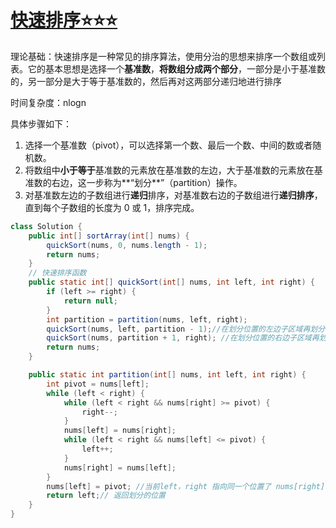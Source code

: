 # [快速排序⭐⭐⭐](https://github.com/HealUP/MyBlog/issues/33)


理论基础：快速排序是一种常见的排序算法，使用分治的思想来排序一个数组或列表。它的基本思想是选择一个**基准数**，**将数组分成两个部分**，一部分是小于基准数的，另一部分是大于等于基准数的，然后再对这两部分递归地进行排序

时间复杂度：nlogn

具体步骤如下：

1. 选择一个基准数（pivot），可以选择第一个数、最后一个数、中间的数或者随机数。
2. 将数组中**小于等于**基准数的元素放在基准数的左边，大于基准数的元素放在基准数的右边，这一步称为**“划分**”（partition）操作。
3. 对基准数左边的子数组进行**递归**排序，对基准数右边的子数组进行**递归排序**，直到每个子数组的长度为 0 或 1，排序完成。

```JAVA
class Solution {
    public int[] sortArray(int[] nums) {
        quickSort(nums, 0, nums.length - 1);
        return nums;
    }
    // 快速排序函数
    public static int[] quickSort(int[] nums, int left, int right) {
        if (left >= right) {
            return null;
        }
        int partition = partition(nums, left, right);
        quickSort(nums, left, partition - 1);//在划分位置的左边子区域再划分，直到不可划分left >= right不能进循环条件
        quickSort(nums, partition + 1, right); //在划分位置的右边子区域再划分，直到不可划分left >= right不能进循环条件
        return nums;
    }

    public static int partition(int[] nums, int left, int right) {
        int pivot = nums[left];
        while (left < right) {
            while (left < right && nums[right] >= pivot) {
                right--;
            }
            nums[left] = nums[right];
            while (left < right && nums[left] <= pivot) {
                left++;
            }
            nums[right] = nums[left];
        }
        nums[left] = pivot; //当前left，right 指向同一个位置了 nums[right] = pivot也行
        return left;// 返回划分的位置
    }
}
```

